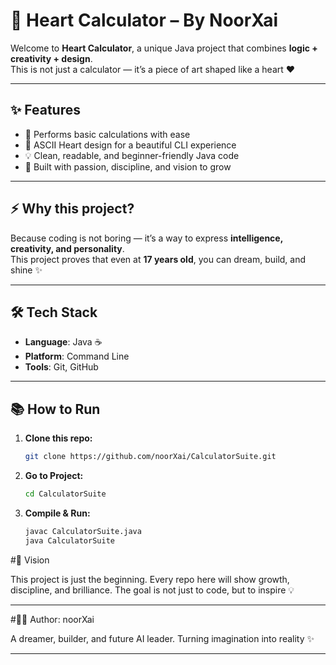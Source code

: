 # 💖 Heart Calculator – By NoorXai  

Welcome to **Heart Calculator**, a unique Java project that combines **logic + creativity + design**.  
This is not just a calculator — it’s a piece of art shaped like a heart ❤️  

---

## ✨ Features  
- 🧮 Performs basic calculations with ease  
- 🎨 ASCII Heart design for a beautiful CLI experience  
- 💡 Clean, readable, and beginner-friendly Java code  
- 🚀 Built with passion, discipline, and vision to grow  

---

## ⚡ Why this project?  
Because coding is not boring — it’s a way to express **intelligence, creativity, and personality**.  
This project proves that even at **17 years old**, you can dream, build, and shine ✨  

---

## 🛠️ Tech Stack  
- **Language**: Java ☕  
- **Platform**: Command Line  
- **Tools**: Git, GitHub  

---

## 📚 How to Run  

1. **Clone this repo:**  
   ```bash
   git clone https://github.com/noorXai/CalculatorSuite.git

2. **Go to Project:**
   ```bash
   cd CalculatorSuite

3. **Compile & Run:**
    ```bash
    javac CalculatorSuite.java
    java CalculatorSuite

#🌟 Vision

This project is just the beginning.
Every repo here will show growth, discipline, and brilliance.
The goal is not just to code, but to inspire 💡

---

#👩‍💻 Author: noorXai

A dreamer, builder, and future AI leader.
Turning imagination into reality ✨

---
   
   
